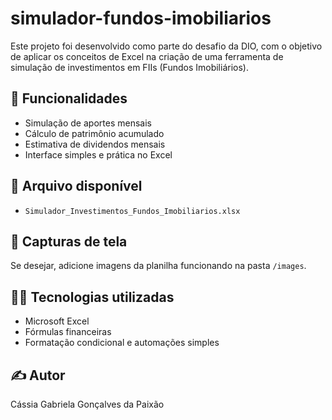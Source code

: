 # simulador-fundos-imobiliarios

Este projeto foi desenvolvido como parte do desafio da DIO, com o objetivo de aplicar os conceitos de Excel na criação de uma ferramenta de simulação de investimentos em FIIs (Fundos Imobiliários).

## 🔧 Funcionalidades
- Simulação de aportes mensais
- Cálculo de patrimônio acumulado
- Estimativa de dividendos mensais
- Interface simples e prática no Excel

## 📁 Arquivo disponível
- `Simulador_Investimentos_Fundos_Imobiliarios.xlsx`

## 📸 Capturas de tela
Se desejar, adicione imagens da planilha funcionando na pasta `/images`.

## 👩‍💻 Tecnologias utilizadas
- Microsoft Excel
- Fórmulas financeiras
- Formatação condicional e automações simples

## ✍️ Autor
Cássia Gabriela Gonçalves da Paixão
